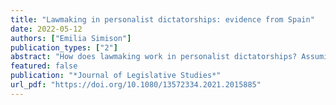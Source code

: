 ```yaml
---
title: "Lawmaking in personalist dictatorships: evidence from Spain"
date: 2022-05-12
authors: ["Emilia Simison"]
publication_types: ["2"]
abstract: "How does lawmaking work in personalist dictatorships? Assuming that legislative institutions established within power-sharing arrangements become costly for dictators to ignore and are consequently likely to affect lawmaking processes and outcomes, we argue that while legislatures in personalist dictatorships may approve most government initiatives, they can affect lawmaking via amendments, which signal factional disagreement and may prompt dictators to kill their own bills. We test this argument by analysing the performance of the Cortes under Franco’s regime in Spain. We find that while its members intervened only in a share of the legislative agenda, and rarely rejected government bills, they still introduced many consequential amendments that reduced the likelihood of bill enactment."
featured: false
publication: "*Journal of Legislative Studies*"
url_pdf: "https://doi.org/10.1080/13572334.2021.2015885"
---
```


